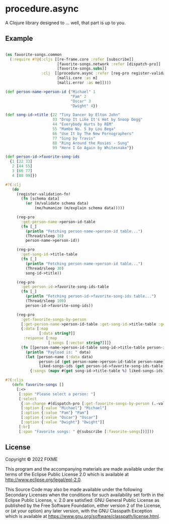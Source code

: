 # procedure.async

A Clojure library designed to ... well, that part is up to you.

## Example
```clj

(ns favorite-songs.common
  (:require #?@(:cljs [[re-frame.core :refer [subscribe]]
                       [favorite-songs.network :refer [dispatch-pro]]
                       [favorite-songs.subs]]
                :clj  [[procedure.async :refer [reg-pro register-validation-fn!]]
                       [malli.core :as m]
                       [malli.error :as me]])))

(def person-name->person-id {"Michael" 1
                             "Pam" 2
                             "Oscar" 3
                             "Dwight" 4})

(def song-id->title {22 "Tiny Dancer by Elton John"
                     33 "Drop It Like It's Hot by Snoop Dogg"
                     44 "Everybody Hurts by REM"
                     55 "Mambo No. 5 by Lou Bega"
                     66 "Use It by The New Pornographers"
                     77 "Sing by Travis"
                     88 "Ring Around the Rosies - Sung"
                     99 "Here I Go Again by Whitesnake"})

(def person-id->favorite-song-ids
  {1 [22 33]
   2 [44 55]
   3 [66 77]
   4 [88 99]})

#?(:clj
   (do
     (register-validation-fn!
       (fn [schema data]
         (or (m/validate schema data)
             (me/humanize (m/explain schema data)))))

     (reg-pro
       :get-person-name->person-id-table
       (fn [_]
         (println "Fetching person-name->person-id table...")
         (Thread/sleep 10)
         person-name->person-id))

     (reg-pro
       :get-song-id->title-table
       (fn [_]
         (println "Fetching person-name->person-id table...")
         (Thread/sleep 30)
         song-id->title))

     (reg-pro
       :get-person-id->favorite-song-ids-table
       (fn [_]
         (println "Fetching person-id->favorite-song-ids table...")
         (Thread/sleep 100)
         person-id->favorite-song-ids))

     (reg-pro
       :get-favorite-songs-by-person
       [:get-person-name->person-id-table :get-song-id->title-table :get-person-id->favorite-song-ids-table]
       {:data [:map
               [:data string?]]
        :response [:map
                   [:songs [:vector string?]]]}
       (fn [[person-name->person-id-table song-id->title-table person-id->favorite-song-ids-table {:keys [req socket data]}]]
         (println "Payload is: " data)
         (let [person-name (:data data)
               person-id (get person-name->person-id-table person-name)
               liked-songs-ids (get person-id->favorite-song-ids-table person-id)]
           {:songs (mapv #(get song-id->title-table %) liked-songs-ids)})))))

#?(:cljs
   (defn favorite-songs []
     [:<>
      [:span "Please select a person: "]
      [:select
       {:on-change #(dispatch-pro [:get-favorite-songs-by-person (.-value (.-target %))])}
       [:option {:value "Michael"} "Michael"]
       [:option {:value "Pam"} "Pam"]
       [:option {:value "Oscar"} "Oscar"]
       [:option {:value "Dwight"} "Dwight"]]
      [:br]
      [:span "Favorite songs: " @(subscribe [:favorite-songs])]]))


```

## License

Copyright © 2022 FIXME

This program and the accompanying materials are made available under the
terms of the Eclipse Public License 2.0 which is available at
http://www.eclipse.org/legal/epl-2.0.

This Source Code may also be made available under the following Secondary
Licenses when the conditions for such availability set forth in the Eclipse
Public License, v. 2.0 are satisfied: GNU General Public License as published by
the Free Software Foundation, either version 2 of the License, or (at your
option) any later version, with the GNU Classpath Exception which is available
at https://www.gnu.org/software/classpath/license.html.
